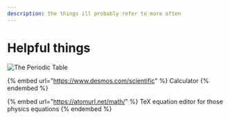 ```yaml
---
description: the things ill probably refer to more often
---
```


# Helpful things

![The Periodic Table](https://ingelsoong.com/Periodic-Table-O-Level/periodic-table-o-level-2020/)

{% embed url="https://www.desmos.com/scientific" %}
Calculator
{% endembed %}

{% embed url="https://atomurl.net/math/" %}
TeX equation editor for those physics equations
{% endembed %}
